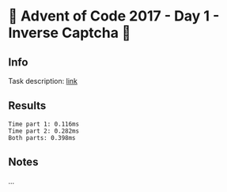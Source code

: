 # 🎄 Advent of Code 2017 - Day 1 - Inverse Captcha 🎄

## Info

Task description: [link](https://adventofcode.com/2017/day/1)

## Results

```
Time part 1: 0.116ms
Time part 2: 0.282ms
Both parts: 0.398ms
```

## Notes

...